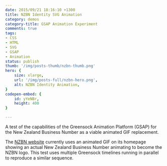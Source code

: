 ```yaml
---
date: 2015/09/21 18:16:10 +1300
title: NZBN Identity SVG Animation
category: demos
category-title: GSAP Animation Experiment
comments: true
tags:
- CSS
- HTML
- SVG
- GSAP
- Animation
status: publish
thumb: '/img/posts-thumb/nzbn-thumb.png'
hero: {
	size: xlarge,
	url: '/img/posts-full/nzbn-hero.png',
	alt: NZBN Identity Animation,
}
codepen-embed: {
	id: yYeNBr,
	height: 400
}

---
```

A test of the capabilities of the Greensock Animation Platform (GSAP) for the New Zealand Business Number as a viable animated GIF replacement.

The [NZBN website](https://www.nzbn.govt.nz/) currently uses an animated GIF on its homepage showing an actual New Zealand Business Number animating to become the NZBN logo. This test uses multiple Greensock timelines running in parallel to reproduce a similar sequence.

